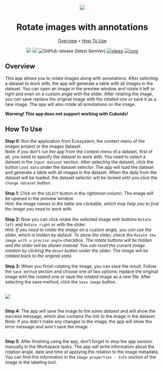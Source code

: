 <div align="center" markdown>
<img src="https://user-images.githubusercontent.com/115161827/225969759-5699c73c-fbac-4eb3-aa10-c66f9e375ca5.jpg"/>

# Rotate images with annotations

<p align="center">
  <a href="#Overview">Overview</a> •
  <a href="#How-To-Use">How To Use</a>
</p>

[![](https://img.shields.io/badge/supervisely-ecosystem-brightgreen)](https://ecosystem.supervise.ly/apps/supervisely-ecosystem/rotate-images)
[![](https://img.shields.io/badge/slack-chat-green.svg?logo=slack)](https://supervise.ly/slack)
![GitHub release (latest SemVer)](https://img.shields.io/github/v/release/supervisely-ecosystem/rotate-images)
[![views](https://app.supervise.ly/img/badges/views/supervisely-ecosystem/rotate-images)](https://supervise.ly)
[![runs](https://app.supervise.ly/img/badges/runs/supervisely-ecosystem/rotate-images)](https://supervise.ly)

</div>

## Overview
This app allows you to rotate images along with annotations. After selecting a dataset to work with, the app will generate a table with all images in the dataset. You can open an image in the preview window and rotate it left or right and even on a custom angle with the slider. After rotating the image, you can save replace the original image with the rotated one or save it as a new image. The app will also rotate all annotations on the image.

**Warning! This app does not support working with Cuboids!**
## How To Use

**Step 0:** Run the application from Ecosystem, the context menu of the images project or the images dataset.<br>
Note: if you don't run the app from the context menu of a dataset, first of all, you need to specify the dataset to work with. You need to select a dataset in the `Input dataset` section. After selecting the dataset, click the button `Load data` under the dataset selector. The app will load the dataset and generate a table with all images in the dataset. When the data from the dataset will be loaded, the dataset selector will be locked until you click the `Change dataset` button.<br><br>
**Step 1:** Сlick on the `SELECT` button in the rightmost column. The image will be opened in the preview window.<br>
_Hint: the image names in the table are clickable, which may help you to find the image you need to work with._<br><br>
**Step 2:** Now you can click rotate the selected image with buttons `Rotate left` and `Rotate right` or with the slider.<br>
_Hint: If you need to rotate the image on a custom angle, you can use the slider, which is hidden by default. To show the slider, check the `Rotate the image with a precise angle` checkbox. The rotate buttons will be hidden and the slider will be shown instead. You can reset the current image rotation by clicking the `Reset` button under the slider. The image will be rotated back to the original state._ <br><br>
**Step 3:** When you finish rotating the image, you can save the result. Follow the `Save method` section and choose one of two options: replace the original image with the rotated one or save the rotated image as a new file. After selecting the save method, click the `Save image` button.<br><br>

<img src="https://camo.githubusercontent.com/03071e926ee06fea57df612cdf42367ce8c50f2547d970a9ebcdf4204e231a71/68747470733a2f2f746f7572696e67637265772e636f6d2f696d675f73686172652f726f746174655f696d616765732e706e67"/> <br><br>

**Step 4:** The app will save the image to the _same dataset_ and will show the success message, which also contains the link to the image in the dataset. Note: if you didn't make any changes to the image, the app will show the error message and won't save the image.<br><br>

**Step 5:** After finishing using the app, don't forget to stop the app session manually in the Workspace tasks. The app will write information about the rotation angle, date and time of applying the rotation to the image metadata. You can find this information in the `Image properties - Info` section of the image in the labeling tool.<br>
